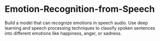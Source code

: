 # Emotion-Recognition-from-Speech
Build a model that can recognize emotions in speech audio. Use deep learning and speech processing techniques to classify spoken sentences into different emotions like happiness, anger,  or sadness.
